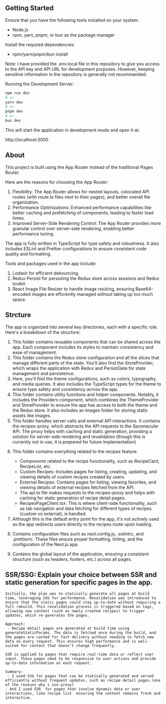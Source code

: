 ## Getting Started

Ensure that you have the following tools installed on your system:

- Node.js
- npm, yarn, pnpm, or bun as the package manager

Install the required dependencies:

- npm/yarn/pnpm/bun install

Note: I have provided the .env.local file in this repository to give you access to the API key and API URL for development purposes. However, keeping sensitive information in the repository is generally not recommended.

Running the Development Server:

```bash
npm run dev
# or
yarn dev
# or
pnpm dev
# or
bun dev
```

This will start the application in development mode and open it at:

http://localhost:3000

## About

This project is built using the App Router instead of the traditional Pages Router.

Here are the reasons for choosing the App Router:

1. Flexibility: The App Router allows for nested layouts, colocated API routes (with route.ts files next to their pages), and better overall file organization.
2. Performance Optimizations: Enhanced performance capabilities like better caching and prefetching of components, leading to faster load times.
3. Improved Server-Side Rendering Control: The App Router provides more granular control over server-side rendering, enabling better performance tuning.

The app is fully written in TypeScript for type safety and robustness. It also includes ESLint and Prettier configurations to ensure consistent code quality and formatting.

Tools and packages used in the app include:

1. Lodash for efficient debouncing.
2. Redux Persist for persisting the Redux store across sessions and Redux toolkit.
3. React Image File Resizer to handle image resizing, ensuring Base64-encoded images are efficiently managed without taking up too much space.

## Strcture

The app is organized into several key directories, each with a specific role. Here's a breakdown of the structure:

1. <!--  components/ --> This folder contains reusable components that can be shared across the app. Each component includes its styles to maintain consistency and ease of management.

2. <!--  store/ --> This folder contains the Redux store configuration and all the slices that manage different parts of the state. You'll also find the StoreProvider, which wraps the application with Redux and PersistGate for state management and persistence.

3. <!--  styles/ --> Here, you'll find the theme configurations, such as colors, typography, and media queries. It also includes the TypeScript types for the theme to ensure type safety and consistency across the app.

4. <!--  utils/ --> This folder contains utility functions and helper components. Notably, it includes the Providers component, which combines the ThemeProvider and StoreProvider to ensure the app has access to both the theme and the Redux store. It also includes an images folder for storing static assets like images.

5. <!--  api/ --> This folder handles server calls and external API interactions. It contains the recipes-proxy, which abstracts the API requests to the Spoonacular API. The proxy helps with caching and static generation, providing a solution for server-side rendering and revalidation (though this is currently not in use, it is prepared for future implementation)

6. <!--  recipes/ -->

   This folder contains everything related to the recipes feature:

   - Components related to the recipe functionality, such as RecipeCard, RecipeList, etc.
   - Custom Recipes: Includes pages for listing, creating, updating, and viewing details of custom recipes created by users.
   - External Recipes: Contains pages for listing, viewing favorites, and viewing details of external recipes fetched from the API.
   - The api.ts file makes requests to the recipes-proxy and helps with caching for static generation of recipe detail pages.
   - RecipesPageClient.tsx: This is where client-side functionality, such as tab navigation and data fetching for different types of recipes (custom vs external), is handled.

7. <!--  page.tsx -->  Although this is the default entry point for the app, it's not actively used as the app redirects users directly to the recipes route upon loading.

8. Contains configuration files such as next.config.js, .eslintrc, and .prettierrc. These files ensure proper formatting, linting, and the configuration of the Next.js app.

9. Contains the global layout of the application, ensuring a consistent structure (such as headers, footers, etc.) across all pages.

## SSR/SSG: Explain your choice between SSR and static generation for specific pages in the app.

    Initially, the plan was to statically generate all pages at build time, leveraging SSG for performance. Revalidation was introduced to ensure that the static pages could stay up-to-date without requiring a full rebuild. This revalidation process is triggered based on tags, allowing new content (such as newly created recipes) to trigger updates, which re-generates the pages.

    Approach:
     - Recipe detail pages are generated at build time using generateStaticParams. The data is fetched once during the build, and the pages are cached for fast delivery without needing to fetch new data on every request. This ensures high performance and is well-suited for content that doesn’t change frequently.

    SSR is applied to pages that require real-time data or reflect user input. These pages need to be responsive to user actions and provide up-to-date information on each request.

    Summary:
     - I used SSG for pages that can be statically generated and served efficiently without frequent updates, such as recipe detail pages.(one of the resouns why i use proxy)
    - And I used SSR  for pages that involve dynamic data or user interactions, like recipe list  ensuring the content remains fresh and interactive.
